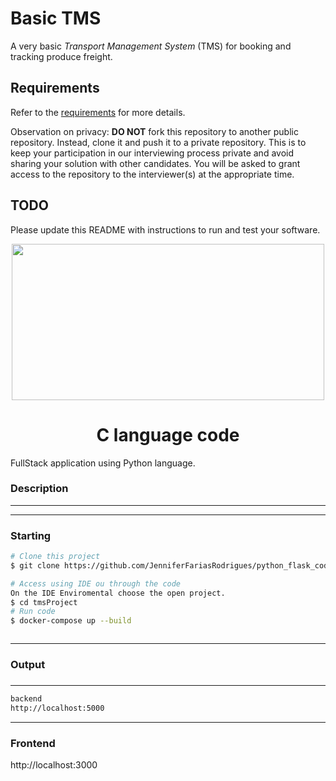 # Basic TMS

A very basic _Transport Management System_ (TMS) for booking and tracking produce freight.

## Requirements

Refer to the [requirements](REQUIREMENTS.md) for more details.

Observation on privacy: **DO NOT** fork this repository to another public repository. Instead,
clone it and push it to a private repository. This is to keep your participation in our
interviewing process private and avoid sharing your solution with other candidates. You will be
asked to grant access to the repository to the interviewer(s) at the appropriate time.

## TODO

Please update this README with instructions to run and test your software.

<p align="center">
 <img src="https://www.edivaldobrito.com.br/wp-content/uploads/2019/04/conheca-as-caracteristicas-da-linguagem-python.jpg" height="250" width="500">  </p>
 <h1 align="center">C language code</h1>
<p align="center">
</p>
FullStack application using Python language.

### Description

---

---

### Starting

```bash
# Clone this project
$ git clone https://github.com/JenniferFariasRodrigues/python_flask_code.git

# Access using IDE ou through the code
On the IDE Enviromental choose the open project.
$ cd tmsProject
# Run code
$ docker-compose up --build



```

---

### Output

###

---

```bash
backend
http://localhost:5000


```

---

### Frontend

http://localhost:3000

```

```
